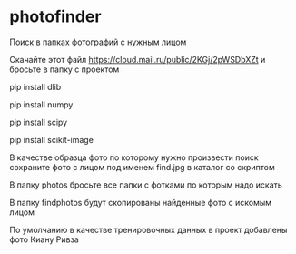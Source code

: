 # photofinder
Поиск в папках фотографий с нужным лицом

Скачайте этот файл https://cloud.mail.ru/public/2KGj/2pWSDbXZt и бросьте в папку с проектом

pip install dlib

pip install numpy

pip install scipy

pip install scikit-image

В качестве образца фото по которому нужно произвести поиск сохраните фото с лицом под именем find.jpg в каталог со скриптом

В папку photos бросьте все папки с фотками по которым надо искать

В папку findphotos будут скопированы найденные фото с искомым лицом

По умолчанию в качестве тренировочных данных в проект добавлены фото Киану Ривза
